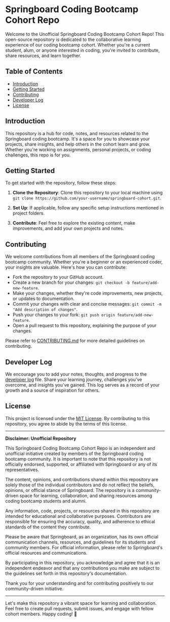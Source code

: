 # Springboard Coding Bootcamp Cohort Repo

Welcome to the Unofficial Springboard Coding Bootcamp Cohort Repo! This open-source repository is dedicated to the collaborative learning experience of our coding bootcamp cohort. Whether you're a current student, alum, or anyone interested in coding, you're invited to contribute, share resources, and learn together.

## Table of Contents

- [Introduction](#introduction)
- [Getting Started](#getting-started)
- [Contributing](#contributing)
- [Developer Log](#developer-log)
- [License](#license)

## Introduction

This repository is a hub for code, notes, and resources related to the Springboard coding bootcamp. It's a space for you to showcase your projects, share insights, and help others in the cohort learn and grow. Whether you're working on assignments, personal projects, or coding challenges, this repo is for you.

## Getting Started

To get started with the repository, follow these steps:

1. **Clone the Repository**: Clone this repository to your local machine using `git clone https://github.com/your-username/springboard-cohort.git`.

2. **Set Up**: If applicable, follow any specific setup instructions mentioned in project folders.

3. **Contribute**: Feel free to explore the existing content, make improvements, and add your own projects and notes.

## Contributing

We welcome contributions from all members of the Springboard coding bootcamp community. Whether you're a beginner or an experienced coder, your insights are valuable. Here's how you can contribute:

- Fork the repository to your GitHub account.
- Create a new branch for your changes: `git checkout -b feature/add-new-feature`.
- Make your changes, whether they're code improvements, new projects, or updates to documentation.
- Commit your changes with clear and concise messages: `git commit -m "Add description of changes"`.
- Push your changes to your fork: `git push origin feature/add-new-feature`.
- Open a pull request to this repository, explaining the purpose of your changes.

Please refer to [CONTRIBUTING.md](CONTRIBUTING.md) for more detailed guidelines on contributing.

## Developer Log

We encourage you to add your notes, thoughts, and progress to the [developer log](developer-log.md) file. Share your learning journey, challenges you've overcome, and insights you've gained. This log serves as a record of your growth and a source of inspiration for others.

## License

This project is licensed under the [MIT License](LICENSE). By contributing to this repository, you agree to abide by the terms of this license.

---
**Disclaimer: Unofficial Repository**

This Springboard Coding Bootcamp Cohort Repo is an independent and unofficial initiative created by members of the Springboard coding bootcamp community. It is important to note that this repository is not officially endorsed, supported, or affiliated with Springboard or any of its representatives.

The content, opinions, and contributions shared within this repository are solely those of the individual contributors and do not reflect the beliefs, opinions, or official stance of Springboard. The repository is a community-driven space for learning, collaboration, and sharing resources among coding bootcamp students and alumni.

Any information, code, projects, or resources shared in this repository are intended for educational and collaborative purposes. Contributors are responsible for ensuring the accuracy, quality, and adherence to ethical standards of the content they contribute.

Please be aware that Springboard, as an organization, has its own official communication channels, resources, and guidelines for its students and community members. For official information, please refer to Springboard's official resources and communications.

By participating in this repository, you acknowledge and agree that it is an independent endeavor and that any contributions you make are subject to the guidelines set forth in this repository's documentation.

Thank you for your understanding and for contributing positively to our community-driven initiative.

---

Let's make this repository a vibrant space for learning and collaboration. Feel free to create pull requests, submit issues, and engage with fellow cohort members. Happy coding! 🚀
